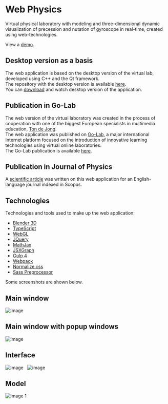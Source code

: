 # Web Physics

Virtual physical laboratory with modeling and three-dimensional dynamic visualization of precession and nutation of gyroscope in real-time, created using web-technologies.

<p>View a <a href="https://golab.nstu.ru" target="_blank">demo</a>.</p>

## Desktop version as a basis

The web application is based on the desktop version of the virtual lab, developed using C++ and the Qt framework.<br>
The repository with the desktop version is available <a href="https://github.com/igor-muram/Physics" target="_blank">here</a>.<br>
You can <a href="https://github.com/igor-muram/Physics/raw/master/Charts/Publish/Прецессия%20и%20нутация%20гироскопа.exe" target="_blank">download</a> and watch desktop version of the application.

## Publication in Go-Lab

The web version of the virtual laboratory was created in the process of cooperation with one of the biggest European specialists in multimedia education, <a href="https://people.utwente.nl/a.j.m.dejong" target="_blank">Ton de Jong</a>.<br>
The web application was published on <a href="https://www.golabz.eu" target="_blank">Go-Lab</a>, a major international Internet platform focused on the introduction of innovative learning technologies using virtual online laboratories.<br>
The Go-Lab publication is available <a href="https://www.golabz.eu/lab/modeling-of-gyroscope-precession-and-nutation" target="_blank">here</a>.

## Publication in Journal of Physics

A <a href="https://iopscience.iop.org/article/10.1088/1742-6596/1488/1/012005/pdf" target="_blank">scientific article</a> was written on this web application for an English-language journal indexed in Scopus.

## Technologies

<p>Technologies and tools used to make up the web application:</p>

<ul>
  <li><a href="https://www.blender.org" target="_blank">Blender 3D</a></li>
  <li><a href="https://www.typescriptlang.org" target="_blank">TypeScript</a></li>
  <li><a href="https://get.webgl.org" target="_blank">WebGL</a></li>
  <li><a href="https://jquery.com" target="_blank">JQuery</a></li>
	<li><a href="https://www.mathjax.org" target="_blank">MathJax</a></li>
  <li><a href="https://jsxgraph.uni-bayreuth.de/wp/index.html" target="_blank">JSXGraph</a></li>
	<li><a href="https://gulpjs.com" target="_blank">Gulp 4</a></li>
  <li><a href="https://webpack.js.org" target="_blank">Webpack</a></li>
	<li><a href="https://necolas.github.io/normalize.css/" target="_blank">Normalize.css</a></li>
	<li><a href="https://sass-scss.ru" target="_blank">Sass Preprocessor</a></li>
</ul>

Some screenshots are shown below.

## Main window

![image](https://user-images.githubusercontent.com/54866075/126534518-b5ac392e-8f2a-44e1-8e16-30dd3ddded27.png)

## Main window with popup windows

![image](https://user-images.githubusercontent.com/54866075/126536337-4c56e84f-55b3-4722-b3ec-95bef2d808c2.png)

## Interface

![image](https://user-images.githubusercontent.com/54866075/126534997-eea8c3b4-141f-4062-8b1f-f5effb1147d5.png)   ![image](https://user-images.githubusercontent.com/54866075/126535130-4952695a-e1b1-4d2b-bc29-97ed82b3c123.png)

## Model

![image 1](https://user-images.githubusercontent.com/54866075/126538285-97ee8bb4-37ea-493f-b9e0-556ae8711016.png)

